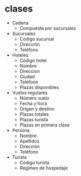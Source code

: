 # clases




  + Cadena
    + Compuesta por sucursales
  + Sucursales
    + Código sucursal
    + Dirección
    + Teléfono
  + Hoteles
    + Código hotel
    + Nombre
    + Direccion
    + Ciudad
    + Teléfono
    + Plazas disponibles
  + Vuelos regulares
    + Número vuelo
    + Fecha y hora
    + Origen y destino
    + Plazas totales
    + Plazas turista
    + Plazas en primera clase
  + Persona
    + Nombre
    + Apellidos
    + Dirección
    + Teléfono
  + Turista
    + Código turista
    + Régimen de hospedaje